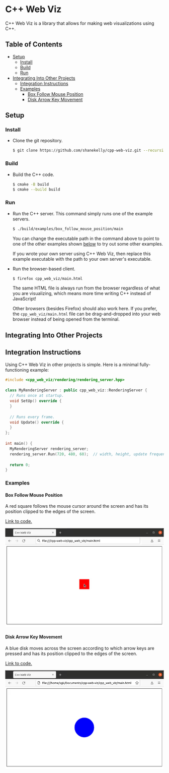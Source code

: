 # C++ Web Viz

C++ Web Viz is a library that allows for making web visualizations using C++.

## Table of Contents

* [Setup](#setup)
  * [Install](#install)
  * [Build](#build)
  * [Run](#run)
* [Integrating Into Other Projects](#integrating-into-other-projects)
  * [Integration Instructions](#integration-instructions)
  * [Examples](#examples)
    * [Box Follow Mouse Position](#box-follow-mouse-position)
    * [Disk Arrow Key Movement](#disk-arrow-key-movement)

## Setup

### Install

* Clone the git repository.

  ```bash
  $ git clone https://github.com/shanekelly/cpp-web-viz.git --recursive
  ```

### Build

* Build the C++ code.

  ```bash
  $ cmake -B build
  $ cmake --build build
  ```

### Run

* Run the C++ server. This command simply runs one of the example servers.

  ```bash
  $ ./build/examples/box_follow_mouse_position/main
  ```

  You can change the executable path in the command above to point to one of the other examples
  shown [below](#examples) to try out some other examples.

  If you wrote your own server using C++ Web Viz, then replace this example executable with the path
  to your own server's executable.

* Run the browser-based client.

  ```bash
  $ firefox cpp_web_viz/main.html
  ```

  The same HTML file is always run from the browser regardless of what you are visualizing, which means
  more time writing C++ instead of JavaScript!

  Other browsers (besides Firefox) should also work here. If you prefer, the `cpp_web_viz/main.html`
  file can be drag-and-dropped into your web browser instead of being opened from the terminal.


## Integrating Into Other Projects

## Integration Instructions

Using C++ Web Viz in other projects is simple. Here is a minimal fully-functioning example:

  ```cpp
  #include <cpp_web_viz/rendering/rendering_server.hpp>

  class MyRenderingServer : public cpp_web_viz::RenderingServer {
    // Runs once at startup.
    void SetUp() override {
    }

    // Runs every frame.
    void Update() override {
    }
  };

  int main() {
    MyRenderingServer rendering_server;
    rendering_server.Run(720, 480, 60);  // width, height, update frequency

    return 0;
  }
  ```

### Examples

#### Box Follow Mouse Position

A red square follows the mouse cursor around the screen and has its position clipped to the edges of
the screen.

[Link to code.](examples/box_follow_mouse_position)

![](examples/box_follow_mouse_position/box_follow_mouse_position.gif)

#### Disk Arrow Key Movement

A blue disk moves across the screen according to which arrow keys are pressed and has its position
clipped to the edges of the screen.

[Link to code.](examples/disk_arrow_key_movement)

![](examples/disk_arrow_key_movement/disk_arrow_key_movement.gif)
